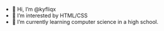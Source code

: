 - 👋 Hi, I’m @kyfliqx
- 👀 I’m interested by HTML/CSS  
- 🌱 I’m currently learning computer science in a high school.
<!---
kyfliqx/kyfliqx is a ✨ special ✨ repository because its `README.md` (this file) appears on your GitHub profile.
You can click the Preview link to take a look at your changes.
--->
